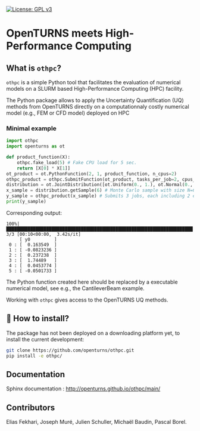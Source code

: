 [![License: GPL v3](https://img.shields.io/badge/License-GPLv3-blue.svg)](https://www.gnu.org/licenses/gpl-3.0)


# OpenTURNS meets High-Performance Computing


## What is `othpc`?

`othpc` is a simple Python tool that facilitates the evaluation of numerical models on a SLURM based High-Performance Computing (HPC) facility.

The Python package allows to apply the Uncertainty Quantification (UQ) methods from OpenTURNS directly on a computationnaly costly numerical model (e.g., FEM or CFD model) deployed on HPC 

### Minimal example

```Python
import othpc
import openturns as ot

def product_function(X):
    othpc.fake_load(5) # Fake CPU load for 5 sec.
    return [X[0] * X[1]]
ot_product = ot.PythonFunction(2, 1, product_function, n_cpus=2)
othpc_product = othpc.SubmitFunction(ot_product, tasks_per_job=2, cpus_per_job=2, timeout_per_job=5)
distribution = ot.JointDistribution([ot.Uniform(0., 1.), ot.Normal(0., 1.)])
x_sample = distribution.getSample(6) # Monte Carlo sample with size N=6
y_sample = othpc_product(x_sample) # Submits 3 jobs, each including 2 evaluations 
print(y_sample)
```

Corresponding output:
```Shell
100%|██████████████████████████████████████████████████████████████████████| 3/3 [00:10<00:00,  3.42s/it]
     [ y0         ]
 0 : [  0.163549  ]
 1 : [ -0.0823236 ]
 2 : [  0.237238  ]
 3 : [  1.74489   ]
 4 : [  0.0453774 ]
 5 : [ -0.0501733 ]
```

The Python function created here should be replaced by a executable numerical model, see e.g., the CantileverBeam example. 

Working with `othpc` gives access to the OpenTURNS UQ methods.



## :floppy_disk: How to install?

The package has not been deployed on a downloading platform yet, to install the current development: 

```bash
git clone https://github.com/openturns/othpc.git
pip install -e othpc/
``` 


## Documentation

Sphinx documentation : http://openturns.github.io/othpc/main/


## Contributors

Elias Fekhari, Joseph Muré, Julien Schuller, Michaël Baudin, Pascal Borel.
